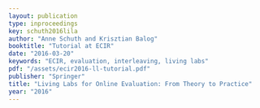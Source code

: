```yaml
---
layout: publication
type: inproceedings
key: schuth2016lila
author: "Anne Schuth and Krisztian Balog"
booktitle: "Tutorial at ECIR"
date: "2016-03-20"
keywords: "ECIR, evaluation, interleaving, living labs"
pdf: "/assets/ecir2016-ll-tutorial.pdf"
publisher: "Springer"
title: "Living Labs for Online Evaluation: From Theory to Practice"
year: "2016"
---
```

